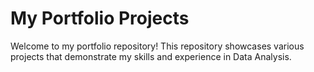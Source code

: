 # My Portfolio Projects

Welcome to my portfolio repository! This repository showcases various projects that demonstrate my skills and experience in Data Analysis.

